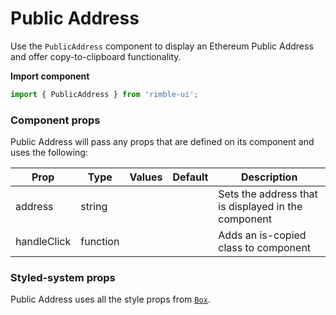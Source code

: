 # Public Address

Use the `PublicAddress` component to display an Ethereum Public Address and offer copy-to-clipboard functionality.

**Import component**

```jsx
import { PublicAddress } from 'rimble-ui';
```

<!-- STORY -->

### Component props

Public Address will pass any props that are defined on its component and uses the following:

| Prop        | Type     | Values | Default | Description                                         |
| ----------- | -------- | ------ | ------- | --------------------------------------------------- |
| address     | string   |        |         | Sets the address that is displayed in the component |
| handleClick | function |        |         | Adds an is-copied class to component                |

### Styled-system props

Public Address uses all the style props from [`Box`](https://consensys.github.io/rimble-ui/?path=/story/layout--box).
